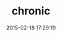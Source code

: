 ---
layout: post
title:  "chronic"
repo:   "mojombo/chronic"
date:   2015-02-18 17:29:19
gemurl: http://github.com/mojombo/chronic
---